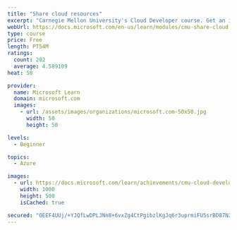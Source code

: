 ```yaml
---
title: "Share cloud resources"
excerpt: "Carnegie Mellon University's Cloud Developer course. Get an introduction to virtualization, one of the many technologies that power the cloud. Learn what virtualization is, its benefits, and how cloud resources are shared."
webUrl: https://docs.microsoft.com/en-us/learn/modules/cmu-share-cloud-resources/
type: course
price: Free
length: PT54M
ratings:
  count: 202
  average: 4.589109
heat: 50

provider:
  name: Microsoft Learn
  domain: microsoft.com
  images:
    - url: /assets/images/organizations/microsoft.com-50x50.jpg
      width: 50
      height: 50

levels:
  - Beginner

topics:
  - Azure

images:
  - url: https://docs.microsoft.com/learn/achievements/cmu-cloud-developer/share-cloud-resources-social.png
    width: 1000
    height: 500
    isCached: true

secured: "OEEF4UUj/+YJQfLwDPLJNn8+6vxZg4CtPgibzlKgJq6r3uprmiFU5srBD87N2VKAShZFAug+763hQ9/yvILQdDDE2BX43KrJWrrfSezTWeTCqepsoduz2nhrWIe1RzJ0PLyhF8prg97Su++S7Wj/ceIMD/EWoQsPjlPZAHtoh2iOyUBdeuzN97cWLsFlHCMikHLzpNFJBStAmqFBTkMTBG6DR4+QEOCEmFIVAthLB7dKMaqNkYpfehFTlLTvsnfun+w4KYNKes8QCwksz+THnjGQBHbVH8dzTGUlDpJKJqKPvO1UjoipYmmG4oNZ1vItSzIl24mcDGkWZOUSxMLemQlGBd1IPtUF2pZjBvvBA/RDusq6or/5PNZEI3Vo2RgEuv9wgV+/p/T1F596Kt9f0DiCSqzS/T0c9aCz3o/fyCI=;BRrVGJsrn7mSEBXBG2EgxQ=="
---
```


